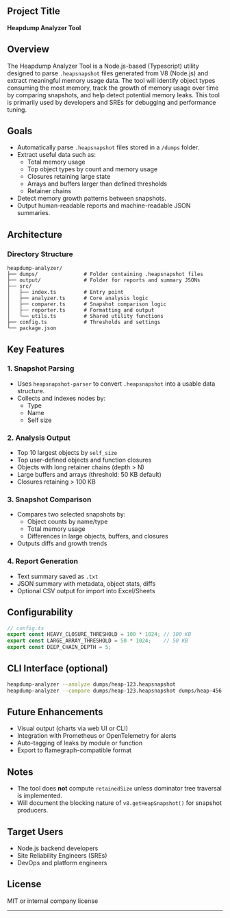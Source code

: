 


## Project Title
**Heapdump Analyzer Tool**

## Overview
The Heapdump Analyzer Tool is a Node.js-based (Typescript) utility designed to parse `.heapsnapshot` files generated from V8 (Node.js) and extract meaningful memory usage data. The tool will identify object types consuming the most memory, track the growth of memory usage over time by comparing snapshots, and help detect potential memory leaks. This tool is primarily used by developers and SREs for debugging and performance tuning.

## Goals
- Automatically parse `.heapsnapshot` files stored in a `/dumps` folder.
- Extract useful data such as:
  - Total memory usage
  - Top object types by count and memory usage
  - Closures retaining large state
  - Arrays and buffers larger than defined thresholds
  - Retainer chains
- Detect memory growth patterns between snapshots.
- Output human-readable reports and machine-readable JSON summaries.

## Architecture

### Directory Structure
```
heapdump-analyzer/
├── dumps/               # Folder containing .heapsnapshot files
├── output/              # Folder for reports and summary JSONs
├── src/
│   ├── index.ts         # Entry point
│   ├── analyzer.ts      # Core analysis logic
│   ├── comparer.ts      # Snapshot comparison logic
│   ├── reporter.ts      # Formatting and output
│   └── utils.ts         # Shared utility functions
├── config.ts            # Thresholds and settings
└── package.json
```

## Key Features

### 1. Snapshot Parsing
- Uses `heapsnapshot-parser` to convert `.heapsnapshot` into a usable data structure.
- Collects and indexes nodes by:
  - Type
  - Name
  - Self size

### 2. Analysis Output
- Top 10 largest objects by `self_size`
- Top user-defined objects and function closures
- Objects with long retainer chains (depth > N)
- Large buffers and arrays (threshold: 50 KB default)
- Closures retaining > 100 KB

### 3. Snapshot Comparison
- Compares two selected snapshots by:
  - Object counts by name/type
  - Total memory usage
  - Differences in large objects, buffers, and closures
- Outputs diffs and growth trends

### 4. Report Generation
- Text summary saved as `.txt`
- JSON summary with metadata, object stats, diffs
- Optional CSV output for import into Excel/Sheets

## Configurability

```ts
// config.ts
export const HEAVY_CLOSURE_THRESHOLD = 100 * 1024; // 100 KB
export const LARGE_ARRAY_THRESHOLD = 50 * 1024;    // 50 KB
export const DEEP_CHAIN_DEPTH = 5;
```

## CLI Interface (optional)
```bash
heapdump-analyzer --analyze dumps/heap-123.heapsnapshot
heapdump-analyzer --compare dumps/heap-123.heapsnapshot dumps/heap-456.heapsnapshot
```

## Future Enhancements
- Visual output (charts via web UI or CLI)
- Integration with Prometheus or OpenTelemetry for alerts
- Auto-tagging of leaks by module or function
- Export to flamegraph-compatible format

## Notes
- The tool does **not** compute `retainedSize` unless dominator tree traversal is implemented.
- Will document the blocking nature of `v8.getHeapSnapshot()` for snapshot producers.

## Target Users
- Node.js backend developers
- Site Reliability Engineers (SREs)
- DevOps and platform engineers

## License
MIT or internal company license

---

